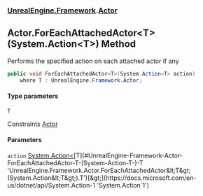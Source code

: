### [UnrealEngine.Framework](./UnrealEngine-Framework.md 'UnrealEngine.Framework').[Actor](./Actor.md 'UnrealEngine.Framework.Actor')
## Actor.ForEachAttachedActor&lt;T&gt;(System.Action&lt;T&gt;) Method
Performs the specified action on each attached actor if any  
```csharp
public void ForEachAttachedActor<T>(System.Action<T> action)
    where T : UnrealEngine.Framework.Actor;
```
#### Type parameters
<a name='UnrealEngine-Framework-Actor-ForEachAttachedActor-T-(System-Action-T-)-T'></a>
`T`  

Constraints [Actor](./Actor.md 'UnrealEngine.Framework.Actor')  
  
#### Parameters
<a name='UnrealEngine-Framework-Actor-ForEachAttachedActor-T-(System-Action-T-)-action'></a>
`action` [System.Action&lt;](https://docs.microsoft.com/en-us/dotnet/api/System.Action-1 'System.Action`1')[T](#UnrealEngine-Framework-Actor-ForEachAttachedActor-T-(System-Action-T-)-T 'UnrealEngine.Framework.Actor.ForEachAttachedActor&lt;T&gt;(System.Action&lt;T&gt;).T')[&gt;](https://docs.microsoft.com/en-us/dotnet/api/System.Action-1 'System.Action`1')  
  
